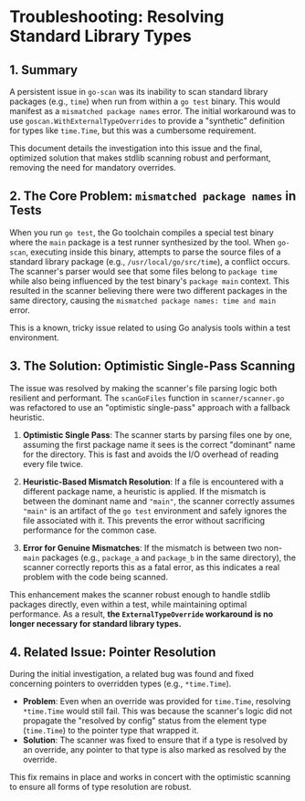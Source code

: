 # Troubleshooting: Resolving Standard Library Types

## 1. Summary

A persistent issue in `go-scan` was its inability to scan standard library packages (e.g., `time`) when run from within a `go test` binary. This would manifest as a `mismatched package names` error. The initial workaround was to use `goscan.WithExternalTypeOverrides` to provide a "synthetic" definition for types like `time.Time`, but this was a cumbersome requirement.

This document details the investigation into this issue and the final, optimized solution that makes stdlib scanning robust and performant, removing the need for mandatory overrides.

## 2. The Core Problem: `mismatched package names` in Tests

When you run `go test`, the Go toolchain compiles a special test binary where the `main` package is a test runner synthesized by the tool. When `go-scan`, executing inside this binary, attempts to parse the source files of a standard library package (e.g., `/usr/local/go/src/time`), a conflict occurs. The scanner's parser would see that some files belong to `package time` while also being influenced by the test binary's `package main` context. This resulted in the scanner believing there were two different packages in the same directory, causing the `mismatched package names: time and main` error.

This is a known, tricky issue related to using Go analysis tools within a test environment.

## 3. The Solution: Optimistic Single-Pass Scanning

The issue was resolved by making the scanner's file parsing logic both resilient and performant. The `scanGoFiles` function in `scanner/scanner.go` was refactored to use an "optimistic single-pass" approach with a fallback heuristic.

1.  **Optimistic Single Pass**: The scanner starts by parsing files one by one, assuming the first package name it sees is the correct "dominant" name for the directory. This is fast and avoids the I/O overhead of reading every file twice.

2.  **Heuristic-Based Mismatch Resolution**: If a file is encountered with a different package name, a heuristic is applied. If the mismatch is between the dominant name and `"main"`, the scanner correctly assumes `"main"` is an artifact of the `go test` environment and safely ignores the file associated with it. This prevents the error without sacrificing performance for the common case.

3.  **Error for Genuine Mismatches**: If the mismatch is between two non-`main` packages (e.g., `package_a` and `package_b` in the same directory), the scanner correctly reports this as a fatal error, as this indicates a real problem with the code being scanned.

This enhancement makes the scanner robust enough to handle stdlib packages directly, even within a test, while maintaining optimal performance. As a result, **the `ExternalTypeOverride` workaround is no longer necessary for standard library types.**

## 4. Related Issue: Pointer Resolution

During the initial investigation, a related bug was found and fixed concerning pointers to overridden types (e.g., `*time.Time`).

-   **Problem**: Even when an override was provided for `time.Time`, resolving `*time.Time` would still fail. This was because the scanner's logic did not propagate the "resolved by config" status from the element type (`time.Time`) to the pointer type that wrapped it.
-   **Solution**: The scanner was fixed to ensure that if a type is resolved by an override, any pointer to that type is also marked as resolved by the override.

This fix remains in place and works in concert with the optimistic scanning to ensure all forms of type resolution are robust.
